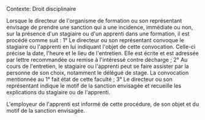 Contexte: Droit disciplinaire

Lorsque le directeur de l'organisme de formation ou son représentant envisage de prendre une sanction qui a une incidence, immédiate ou non, sur la présence d'un stagiaire ou d'un apprenti dans une formation, il est procédé comme suit : 1° Le directeur ou son représentant convoque le stagiaire ou l'apprenti en lui indiquant l'objet de cette convocation. Celle-ci précise la date, l'heure et le lieu de l'entretien. Elle est écrite et est adressée par lettre recommandée ou remise à l'intéressé contre décharge ; 2° Au cours de l'entretien, le stagiaire ou l'apprenti peut se faire assister par la personne de son choix, notamment le délégué de stage. La convocation mentionnée au 1° fait état de cette faculté ; 3° Le directeur ou son représentant indique le motif de la sanction envisagée et recueille les explications du stagiaire ou de l'apprenti.

L'employeur de l'apprenti est informé de cette procédure, de son objet et du motif de la sanction envisagée.